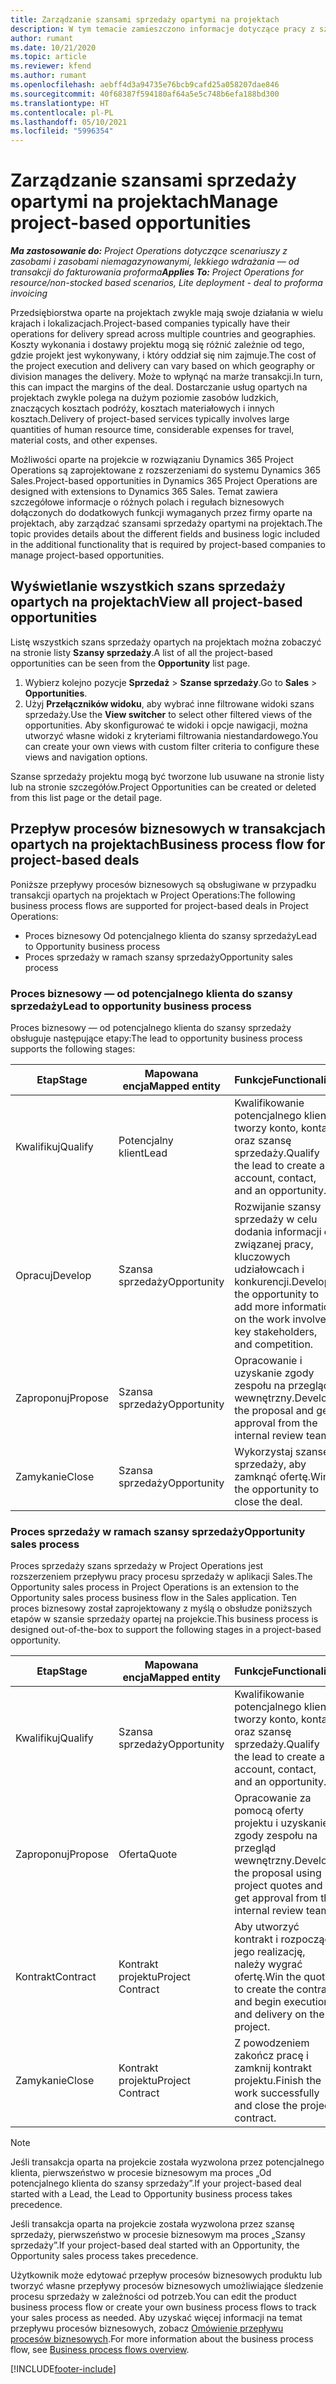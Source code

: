 ```yaml
---
title: Zarządzanie szansami sprzedaży opartymi na projektach
description: W tym temacie zamieszczono informacje dotyczące pracy z szansami sprzedaży związanymi z projektami.
author: rumant
ms.date: 10/21/2020
ms.topic: article
ms.reviewer: kfend
ms.author: rumant
ms.openlocfilehash: aebff4d3a94735e76bcb9cafd25a058207dae846
ms.sourcegitcommit: 40f68387f594180af64a5e5c748b6efa188bd300
ms.translationtype: HT
ms.contentlocale: pl-PL
ms.lasthandoff: 05/10/2021
ms.locfileid: "5996354"
---
```

# <a name="manage-project-based-opportunities"></a><span data-ttu-id="10461-103">Zarządzanie szansami sprzedaży opartymi na projektach</span><span class="sxs-lookup"><span data-stu-id="10461-103">Manage project-based opportunities</span></span>

<span data-ttu-id="10461-104">_**Ma zastosowanie do:** Project Operations dotyczące scenariuszy z zasobami i zasobami niemagazynowanymi, lekkiego wdrażania — od transakcji do fakturowania proforma_</span><span class="sxs-lookup"><span data-stu-id="10461-104">_**Applies To:** Project Operations for resource/non-stocked based scenarios, Lite deployment - deal to proforma invoicing_</span></span>

<span data-ttu-id="10461-105">Przedsiębiorstwa oparte na projektach zwykle mają swoje działania w wielu krajach i lokalizacjach.</span><span class="sxs-lookup"><span data-stu-id="10461-105">Project-based companies typically have their operations for delivery spread across multiple countries and geographies.</span></span> <span data-ttu-id="10461-106">Koszty wykonania i dostawy projektu mogą się różnić zależnie od tego, gdzie projekt jest wykonywany, i który oddział się nim zajmuje.</span><span class="sxs-lookup"><span data-stu-id="10461-106">The cost of the project execution and delivery can vary  based on which geography or division manages the delivery.</span></span> <span data-ttu-id="10461-107">Może to wpłynąć na marże transakcji.</span><span class="sxs-lookup"><span data-stu-id="10461-107">In turn, this can impact the margins of the deal.</span></span> <span data-ttu-id="10461-108">Dostarczanie usług opartych na projektach zwykle polega na dużym poziomie zasobów ludzkich, znaczących kosztach podróży, kosztach materiałowych i innych kosztach.</span><span class="sxs-lookup"><span data-stu-id="10461-108">Delivery of project-based services typically involves large quantities of human resource time, considerable expenses for travel, material costs, and other expenses.</span></span>

<span data-ttu-id="10461-109">Możliwości oparte na projekcie w rozwiązaniu Dynamics 365 Project Operations są zaprojektowane z rozszerzeniami do systemu Dynamics 365 Sales.</span><span class="sxs-lookup"><span data-stu-id="10461-109">Project-based opportunities in Dynamics 365 Project Operations are designed with extensions to Dynamics 365 Sales.</span></span> <span data-ttu-id="10461-110">Temat zawiera szczegółowe informacje o różnych polach i regułach biznesowych dołączonych do dodatkowych funkcji wymaganych przez firmy oparte na projektach, aby zarządzać szansami sprzedaży opartymi na projektach.</span><span class="sxs-lookup"><span data-stu-id="10461-110">The topic provides details about the different fields and business logic included in the additional functionality that is required by project-based companies to manage project-based opportunities.</span></span>

## <a name="view-all-project-based-opportunities"></a><span data-ttu-id="10461-111">Wyświetlanie wszystkich szans sprzedaży opartych na projektach</span><span class="sxs-lookup"><span data-stu-id="10461-111">View all project-based opportunities</span></span>

<span data-ttu-id="10461-112">Listę wszystkich szans sprzedaży opartych na projektach można zobaczyć na stronie listy **Szansy sprzedaży**.</span><span class="sxs-lookup"><span data-stu-id="10461-112">A list of all the project-based opportunities can be seen from the **Opportunity** list page.</span></span> 

1. <span data-ttu-id="10461-113">Wybierz kolejno pozycje **Sprzedaż** > **Szanse sprzedaży**.</span><span class="sxs-lookup"><span data-stu-id="10461-113">Go to **Sales** > **Opportunities**.</span></span>
2. <span data-ttu-id="10461-114">Użyj **Przełączników widoku**, aby wybrać inne filtrowane widoki szans sprzedaży.</span><span class="sxs-lookup"><span data-stu-id="10461-114">Use the **View switcher** to select other filtered views of the opportunities.</span></span> <span data-ttu-id="10461-115">Aby skonfigurować te widoki i opcje nawigacji, można utworzyć własne widoki z kryteriami filtrowania niestandardowego.</span><span class="sxs-lookup"><span data-stu-id="10461-115">You can create your own views with custom filter criteria to configure these views and navigation options.</span></span>

<span data-ttu-id="10461-116">Szanse sprzedaży projektu mogą być tworzone lub usuwane na stronie listy lub na stronie szczegółów.</span><span class="sxs-lookup"><span data-stu-id="10461-116">Project Opportunities can be created or deleted from this list page or the detail page.</span></span>

## <a name="business-process-flow-for-project-based-deals"></a><span data-ttu-id="10461-117">Przepływ procesów biznesowych w transakcjach opartych na projektach</span><span class="sxs-lookup"><span data-stu-id="10461-117">Business process flow for project-based deals</span></span>

<span data-ttu-id="10461-118">Poniższe przepływy procesów biznesowych są obsługiwane w przypadku transakcji opartych na projektach w Project Operations:</span><span class="sxs-lookup"><span data-stu-id="10461-118">The following business process flows are supported for project-based deals in Project Operations:</span></span>

- <span data-ttu-id="10461-119">Proces biznesowy Od potencjalnego klienta do szansy sprzedaży</span><span class="sxs-lookup"><span data-stu-id="10461-119">Lead to Opportunity business process</span></span>
- <span data-ttu-id="10461-120">Proces sprzedaży w ramach szansy sprzedaży</span><span class="sxs-lookup"><span data-stu-id="10461-120">Opportunity sales process</span></span>

### <a name="lead-to-opportunity-business-process"></a><span data-ttu-id="10461-121">Proces biznesowy — od potencjalnego klienta do szansy sprzedaży</span><span class="sxs-lookup"><span data-stu-id="10461-121">Lead to opportunity business process</span></span> 
<span data-ttu-id="10461-122">Proces biznesowy — od potencjalnego klienta do szansy sprzedaży obsługuje następujące etapy:</span><span class="sxs-lookup"><span data-stu-id="10461-122">The lead to opportunity business process supports the following stages:</span></span>

| <span data-ttu-id="10461-123">Etap</span><span class="sxs-lookup"><span data-stu-id="10461-123">Stage</span></span> | <span data-ttu-id="10461-124">Mapowana encja</span><span class="sxs-lookup"><span data-stu-id="10461-124">Mapped entity</span></span> | <span data-ttu-id="10461-125">Funkcje</span><span class="sxs-lookup"><span data-stu-id="10461-125">Functionality</span></span> |
| --- | --- | --- |
| <span data-ttu-id="10461-126">Kwalifikuj</span><span class="sxs-lookup"><span data-stu-id="10461-126">Qualify</span></span> | <span data-ttu-id="10461-127">Potencjalny klient</span><span class="sxs-lookup"><span data-stu-id="10461-127">Lead</span></span> | <span data-ttu-id="10461-128">Kwalifikowanie potencjalnego klienta tworzy konto, kontakt oraz szansę sprzedaży.</span><span class="sxs-lookup"><span data-stu-id="10461-128">Qualify the lead to create an account, contact, and an opportunity.</span></span> |
| <span data-ttu-id="10461-129">Opracuj</span><span class="sxs-lookup"><span data-stu-id="10461-129">Develop</span></span> | <span data-ttu-id="10461-130">Szansa sprzedaży</span><span class="sxs-lookup"><span data-stu-id="10461-130">Opportunity</span></span> | <span data-ttu-id="10461-131">Rozwijanie szansy sprzedaży w celu dodania informacji o związanej pracy, kluczowych udziałowcach i konkurencji.</span><span class="sxs-lookup"><span data-stu-id="10461-131">Develop the opportunity to add more information on the work involved, key stakeholders, and competition.</span></span> |
| <span data-ttu-id="10461-132">Zaproponuj</span><span class="sxs-lookup"><span data-stu-id="10461-132">Propose</span></span> | <span data-ttu-id="10461-133">Szansa sprzedaży</span><span class="sxs-lookup"><span data-stu-id="10461-133">Opportunity</span></span> | <span data-ttu-id="10461-134">Opracowanie i uzyskanie zgody zespołu na przegląd wewnętrzny.</span><span class="sxs-lookup"><span data-stu-id="10461-134">Develop the proposal and get approval from the internal review team.</span></span> |
| <span data-ttu-id="10461-135">Zamykanie</span><span class="sxs-lookup"><span data-stu-id="10461-135">Close</span></span> | <span data-ttu-id="10461-136">Szansa sprzedaży</span><span class="sxs-lookup"><span data-stu-id="10461-136">Opportunity</span></span> | <span data-ttu-id="10461-137">Wykorzystaj szansę sprzedaży, aby zamknąć ofertę.</span><span class="sxs-lookup"><span data-stu-id="10461-137">Win the opportunity to close the deal.</span></span> |

### <a name="opportunity-sales-process"></a><span data-ttu-id="10461-138">Proces sprzedaży w ramach szansy sprzedaży</span><span class="sxs-lookup"><span data-stu-id="10461-138">Opportunity sales process</span></span>
<span data-ttu-id="10461-139">Proces sprzedaży szans sprzedaży w Project Operations jest rozszerzeniem przepływu pracy procesu sprzedaży w aplikacji Sales.</span><span class="sxs-lookup"><span data-stu-id="10461-139">The Opportunity sales process in Project Operations is an extension to the Opportunity sales process business flow in the Sales application.</span></span> <span data-ttu-id="10461-140">Ten proces biznesowy został zaprojektowany z myślą o obsłudze poniższych etapów w szansie sprzedaży opartej na projekcie.</span><span class="sxs-lookup"><span data-stu-id="10461-140">This business process is designed out-of-the-box to support the following stages in a project-based opportunity.</span></span>

| <span data-ttu-id="10461-141">Etap</span><span class="sxs-lookup"><span data-stu-id="10461-141">Stage</span></span> | <span data-ttu-id="10461-142">Mapowana encja</span><span class="sxs-lookup"><span data-stu-id="10461-142">Mapped entity</span></span> | <span data-ttu-id="10461-143">Funkcje</span><span class="sxs-lookup"><span data-stu-id="10461-143">Functionality</span></span> |
| --- | --- | --- |
| <span data-ttu-id="10461-144">Kwalifikuj</span><span class="sxs-lookup"><span data-stu-id="10461-144">Qualify</span></span> | <span data-ttu-id="10461-145">Szansa sprzedaży</span><span class="sxs-lookup"><span data-stu-id="10461-145">Opportunity</span></span> | <span data-ttu-id="10461-146">Kwalifikowanie potencjalnego klienta tworzy konto, kontakt oraz szansę sprzedaży.</span><span class="sxs-lookup"><span data-stu-id="10461-146">Qualify the lead to create an account, contact, and an opportunity.</span></span> |
| <span data-ttu-id="10461-147">Zaproponuj</span><span class="sxs-lookup"><span data-stu-id="10461-147">Propose</span></span> | <span data-ttu-id="10461-148">Oferta</span><span class="sxs-lookup"><span data-stu-id="10461-148">Quote</span></span> | <span data-ttu-id="10461-149">Opracowanie za pomocą oferty projektu i uzyskanie zgody zespołu na przegląd wewnętrzny.</span><span class="sxs-lookup"><span data-stu-id="10461-149">Develop the proposal using project quotes and get approval from the internal review team.</span></span> |
| <span data-ttu-id="10461-150">Kontrakt</span><span class="sxs-lookup"><span data-stu-id="10461-150">Contract</span></span> | <span data-ttu-id="10461-151">Kontrakt projektu</span><span class="sxs-lookup"><span data-stu-id="10461-151">Project Contract</span></span> | <span data-ttu-id="10461-152">Aby utworzyć kontrakt i rozpocząć jego realizację, należy wygrać ofertę.</span><span class="sxs-lookup"><span data-stu-id="10461-152">Win the quote to create the contract and begin execution and delivery on the project.</span></span> |
| <span data-ttu-id="10461-153">Zamykanie</span><span class="sxs-lookup"><span data-stu-id="10461-153">Close</span></span> | <span data-ttu-id="10461-154">Kontrakt projektu</span><span class="sxs-lookup"><span data-stu-id="10461-154">Project Contract</span></span> | <span data-ttu-id="10461-155">Z powodzeniem zakończ pracę i zamknij kontrakt projektu.</span><span class="sxs-lookup"><span data-stu-id="10461-155">Finish the work successfully and close the project contract.</span></span> |

> [!NOTE]
> <span data-ttu-id="10461-156">Jeśli transakcja oparta na projekcie została wyzwolona przez potencjalnego klienta, pierwszeństwo w procesie biznesowym ma proces „Od potencjalnego klienta do szansy sprzedaży”.</span><span class="sxs-lookup"><span data-stu-id="10461-156">If your project-based deal started with a Lead, the Lead to Opportunity business process takes precedence.</span></span>
>
> <span data-ttu-id="10461-157">Jeśli transakcja oparta na projekcie została wyzwolona przez szansę sprzedaży, pierwszeństwo w procesie biznesowym ma proces „Szansy sprzedaży”.</span><span class="sxs-lookup"><span data-stu-id="10461-157">If your project-based deal started with an Opportunity, the Opportunity sales process takes precedence.</span></span>

<span data-ttu-id="10461-158">Użytkownik może edytować przepływ procesów biznesowych produktu lub tworzyć własne przepływy procesów biznesowych umożliwiające śledzenie procesu sprzedaży w zależności od potrzeb.</span><span class="sxs-lookup"><span data-stu-id="10461-158">You can edit the product business process flow or create your own business process flows to track your sales process as needed.</span></span> <span data-ttu-id="10461-159">Aby uzyskać więcej informacji na temat przepływu procesów biznesowych, zobacz [Omówienie przepływu procesów biznesowych](/dynamics365/customerengagement/on-premises/customize/business-process-flows-overview).</span><span class="sxs-lookup"><span data-stu-id="10461-159">For more information about the business process flow, see [Business process flows overview](/dynamics365/customerengagement/on-premises/customize/business-process-flows-overview).</span></span>


[!INCLUDE[footer-include](../includes/footer-banner.md)]